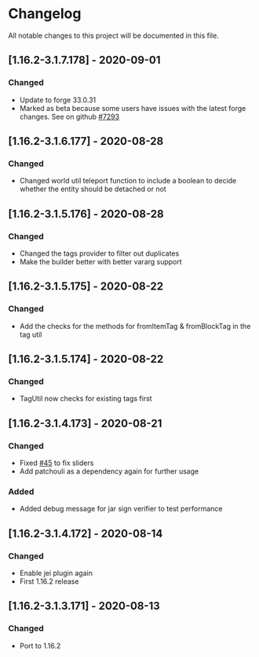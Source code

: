 # Changelog
All notable changes to this project will be documented in this file.

## [1.16.2-3.1.7.178] - 2020-09-01
### Changed
 - Update to forge 33.0.31
 - Marked as beta because some users have issues with the latest forge changes. See on github [#7293](https://github.com/MinecraftForge/MinecraftForge/issues/7293)

## [1.16.2-3.1.6.177] - 2020-08-28
### Changed
 - Changed world util teleport function to include a boolean to decide whether the entity should be detached or not

## [1.16.2-3.1.5.176] - 2020-08-28
### Changed
 - Changed the tags provider to filter out duplicates
 - Make the builder better with better vararg support

## [1.16.2-3.1.5.175] - 2020-08-22
### Changed
 - Add the checks for the methods for fromItemTag & fromBlockTag in the tag util

## [1.16.2-3.1.5.174] - 2020-08-22
### Changed
 - TagUtil now checks for existing tags first

## [1.16.2-3.1.4.173] - 2020-08-21
### Changed
 - Fixed [#45](https://github.com/MC-U-Team/U-Team-Core/issues/45) to fix sliders
 - Add patchouli as a dependency again for further usage
 
### Added
 - Added debug message for jar sign verifier to test performance

## [1.16.2-3.1.4.172] - 2020-08-14
### Changed
 - Enable jei plugin again
 - First 1.16.2 release

## [1.16.2-3.1.3.171] - 2020-08-13
### Changed
 - Port to 1.16.2
